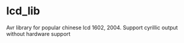 # lcd_lib
Avr library for popular chinese lcd 1602, 2004. Support cyrillic output without hardware support
